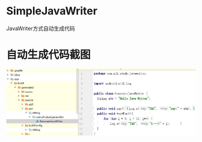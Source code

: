 # SimpleJavaWriter
JavaWriter方式自动生成代码

# 自动生成代码截图
![image](https://github.com/CoderWalterXu/SimpleJavaWriter/blob/master/screenshot/360%E6%88%AA%E5%9B%BE20200523180459029.jpg)
